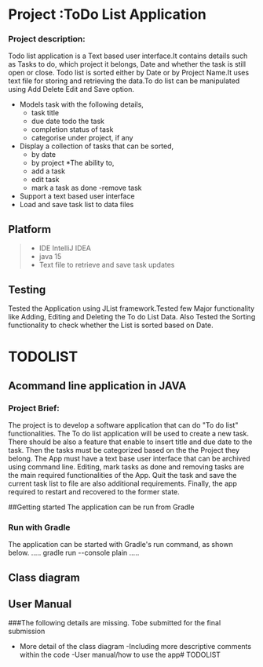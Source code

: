
# **Project :ToDo List Application**
### Project description:
Todo list application is a Text based user interface.It contains details such as Tasks to do, which project it belongs, Date and whether the task is still open or close.
Todo list is sorted either by Date or by Project Name.It uses text file for storing and retrieving the data.To do list can be manipulated using Add Delete Edit and Save option.
* Models task with the following details,
  - task title
  - due date todo the task
  - completion status of task
  - categorise under project, if any
* Display a collection of tasks that can be sorted,
  - by date
  - by project
    *The ability to,
  - add a task
  - edit task
  - mark a task as done
    -remove task
* Support a text based user interface
* Load and save task list to data files

## Platform
>* IDE IntelliJ IDEA
> * java 15
> * Text file to retrieve and save task updates

## Testing 
Tested the Application using JList framework.Tested few Major functionality like Adding, Editing and Deleting the To do List Data. Also Tested the Sorting functionality to
check whether the List is sorted based on Date.


# TODOLIST
## Acommand line application in JAVA
### Project Brief:
The project is to develop a software application that can do "To do list" functionalities.
The To do list application will be used to create a new task. There should be also a feature that enable to insert title and due date to the task. Then the tasks must be categorized based on the the Project they belong.
The App must have a text base user interface that can be archived using command line.
Editing, mark tasks as done and removing tasks are the main required functionalities of the App.
Quit the task and save the current task list to file are also additional requirements. Finally, the app required to restart and recovered to the former state.

##Getting started
The application can be run from Gradle
### Run with Gradle
The application can be started with Gradle's run command, as shown below.
.....
gradle run --console plain
.....



## Class diagram


## User Manual
###The following details are missing. Tobe submitted for the final submission
- More detail of the class diagram
  -Including more descriptive comments within the code
  -User manual/how to use the app# TODOLIST
